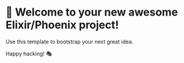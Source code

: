 # 🚀 Welcome to your new awesome Elixir/Phoenix project!

Use this template to bootstrap your next great idea.

Happy hacking! 🎭